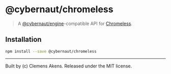 # @cybernaut/chromeless

> A [@cybernaut/engine](https://github.com/clebert/cybernaut/tree/master/%40cybernaut/engine)-compatible API for [Chromeless](https://github.com/graphcool/chromeless).

## Installation

```sh
npm install --save @cybernaut/chromeless
```

---
Built by (c) Clemens Akens. Released under the MIT license.
